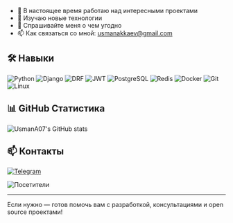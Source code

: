 
- 🔭 В настоящее время работаю над интересными проектами
- 🌱 Изучаю новые технологии
- 💬 Спрашивайте меня о чем угодно
- 📫 Как связаться со мной: [usmanakkaev@gmail.com](mailto:usmanakkaev@gmail.com)

## 🛠️ Навыки

![Python](https://img.shields.io/badge/Python-3776AB?style=for-the-badge&logo=python&logoColor=white)
![Django](https://img.shields.io/badge/Django-092E20?style=for-the-badge&logo=django&logoColor=white)
![DRF](https://img.shields.io/badge/DRF-ff1709?style=for-the-badge&logo=django&logoColor=white)
![JWT](https://img.shields.io/badge/JWT-000000?style=for-the-badge&logo=jsonwebtokens&logoColor=white)
![PostgreSQL](https://img.shields.io/badge/PostgreSQL-4169E1?style=for-the-badge&logo=postgresql&logoColor=white)
![Redis](https://img.shields.io/badge/Redis-DC382D?style=for-the-badge&logo=redis&logoColor=white)
![Docker](https://img.shields.io/badge/Docker-2496ED?style=for-the-badge&logo=docker&logoColor=white)
![Git](https://img.shields.io/badge/Git-F05032?style=for-the-badge&logo=git&logoColor=white)
![Linux](https://img.shields.io/badge/Linux-FCC624?style=for-the-badge&logo=linux&logoColor=black)

## 📊 GitHub Статистика

![UsmanA07's GitHub stats](https://github-readme-stats.vercel.app/api?username=UsmanA07&show_icons=true&theme=radical)

## 📫 Контакты

[![Telegram](https://img.shields.io/badge/Telegram-2CA5E0?style=for-the-badge&logo=telegram&logoColor=white)](https://t.me/Usman_it)

![Посетители](https://profile-counter.glitch.me/UsmanA07/count.svg)

---


Если нужно — готов помочь вам с разработкой, консультациями и open source проектами!
